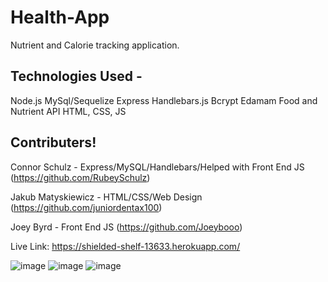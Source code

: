 # Health-App

Nutrient and Calorie tracking application. 

## Technologies Used - 
Node.js
MySql/Sequelize
Express
Handlebars.js
Bcrypt
Edamam Food and Nutrient API
HTML, CSS, JS

## Contributers!
Connor Schulz - Express/MySQL/Handlebars/Helped with Front End JS  (https://github.com/RubeySchulz)

Jakub Matyskiewicz - HTML/CSS/Web Design  (https://github.com/juniordentax100)

Joey Byrd - Front End JS  (https://github.com/Joeybooo)

Live Link: https://shielded-shelf-13633.herokuapp.com/

![image](https://user-images.githubusercontent.com/75327294/181373113-61de49fe-5fa1-4972-a198-ecc22ce56a5d.png)
![image](https://user-images.githubusercontent.com/75327294/181373272-f15bd656-f066-42be-a2c0-e23a19386e13.png)
![image](https://user-images.githubusercontent.com/75327294/181373325-6ad028de-22df-48bf-bc22-e87a28d3982c.png)
